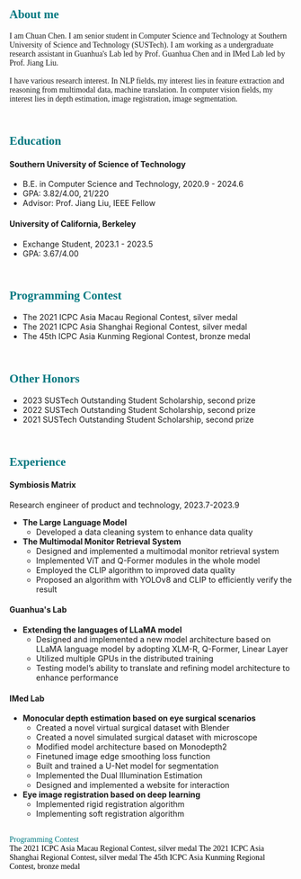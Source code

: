 

## <span style="font-family:'Times New Roman', Times, serif; color:rgb(0, 120, 128);">About me</span>

<span style="font-family:'Times New Roman', Times, serif;">I am Chuan Chen. I am senior student in Computer Science and Technology at Southern University of Science and Technology (SUSTech). I am working as a undergraduate research assistant in Guanhua's Lab led by Prof. Guanhua Chen and in IMed Lab led by Prof. Jiang Liu.<br><br>I have various research interest. In NLP fields, my interest lies in feature extraction and reasoning from multimodal data, machine translation. In computer vision fields, my interest lies in depth estimation, image registration, image segmentation.
</span>

## <span style="font-family:'Times New Roman', Times, serif; color:rgb(0, 120, 128);"><br>Education</span>

#### Southern University of Science of Technology
- B.E. in Computer Science and Technology, 2020.9 - 2024.6
- GPA:  3.82/4.00, 21/220
- Advisor: Prof. Jiang Liu, IEEE Fellow

#### University of California, Berkeley
- Exchange Student, 2023.1 - 2023.5
- GPA:  3.67/4.00

## <span style="font-family:'Times New Roman', Times, serif; color:rgb(0, 120, 128);"><br>Programming Contest</span>

- The 2021 ICPC Asia Macau Regional Contest, silver medal
- The 2021 ICPC Asia Shanghai Regional Contest, silver medal
- The 45th ICPC Asia Kunming Regional Contest, bronze medal

## <span style="font-family:'Times New Roman', Times, serif; color:rgb(0, 120, 128);"><br>Other Honors</span>
- 2023 SUSTech Outstanding Student Scholarship, second prize
- 2022 SUSTech Outstanding Student Scholarship, second prize
- 2021 SUSTech Outstanding Student Scholarship, second prize

## <span style="font-family:'Times New Roman', Times, serif; color:rgb(0, 120, 128);"><br>Experience</span>

#### Symbiosis Matrix
Research engineer of product and technology, 2023.7-2023.9
- **The Large Language Model**
  - Developed a data cleaning system to enhance data quality
- **The Multimodal Monitor Retrieval System**
  - Designed and implemented a multimodal monitor retrieval system
  - Implemented ViT and Q-Former modules in the whole model
  - Employed the CLIP algorithm to improved data quality
  - Proposed an algorithm with YOLOv8 and CLIP to efficiently verify the result



#### Guanhua's Lab
- **Extending the languages of LLaMA model**
    - Designed  and implemented a new model architecture based on LLaMA language model by adopting XLM-R, Q-Former, Linear Layer
    - Utilized multiple GPUs in the distributed training
    - Testing model’s ability to translate and refining model architecture to enhance performance


#### IMed Lab
- **Monocular depth estimation based on eye surgical scenarios**
  - Created a novel virtual surgical dataset with Blender
  - Created a novel simulated surgical dataset with microscope
  - Modified model architecture based on Monodepth2
  - Finetuned image edge smoothing loss function
  - Built and trained a U-Net model for segmentation
  - Implemented the Dual Illumination Estimation
  - Designed and implemented a website for interaction
- **Eye image registration based on deep learning**
  - Implemented rigid registration algorithm
  - Implementing soft registration algorithm



<span style="font-family:'Times New Roman'; color:rgb(0, 120, 128);"><br>Programming Contest</span>
<span style="font-family:'Times New Roman'; color:rgb(0, 0, 0);"><br>The 2021 ICPC Asia Macau Regional Contest, silver medal
The 2021 ICPC Asia Shanghai Regional Contest, silver medal
The 45th ICPC Asia Kunming Regional Contest, bronze medal</span>

